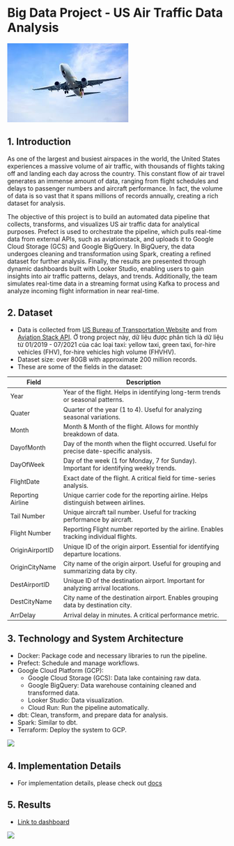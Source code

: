 # Big Data Project - US Air Traffic Data Analysis

![](docs/airplane.jpeg)


## 1. Introduction
As one of the largest and busiest airspaces in the world, the United States experiences a massive volume of air traffic, with thousands of flights taking off and landing each day across the country. This constant flow of air travel generates an immense amount of data, ranging from flight schedules and delays to passenger numbers and aircraft performance. In fact, the volume of data is so vast that it spans millions of records annually, creating a rich dataset for analysis.

The objective of this project is to build an automated data pipeline that collects, transforms, and visualizes US air traffic data for analytical purposes. Prefect is used to orchestrate the pipeline, which pulls real-time data from external APIs, such as aviationstack, and uploads it to Google Cloud Storage (GCS) and Google BigQuery. In BigQuery, the data undergoes cleaning and transformation using Spark, creating a refined dataset for further analysis. Finally, the results are presented through dynamic dashboards built with Looker Studio, enabling users to gain insights into air traffic patterns, delays, and trends. Additionally, the team simulates real-time data in a streaming format using Kafka to process and analyze incoming flight information in near real-time.

## 2. Dataset

- Data is collected from [US Bureau of Transportation Website](https://www.transtats.bts.gov/) and from [Aviation Stack API](https://aviationstack.com). Ở trong project này, dữ liệu được phân tích là dữ liệu từ 01/2019 - 07/2021 của các loại taxi: yellow taxi, green taxi, for-hire vehicles (FHV), for-hire vehicles high volume (FHVHV). 
- Dataset size: over 80GB with approximate 200 million records.
- These are some of the fields in the dataset:


| Field | Description |
| --- | --- |
| Year | Year of the flight. Helps in identifying long-term trends or seasonal patterns. |
| Quater | Quarter of the year (1 to 4). Useful for analyzing seasonal variations. |
| Month | Month & Month of the flight. Allows for monthly breakdown of data. |
| DayofMonth | Day of the month when the flight occurred. Useful for precise date-specific analysis. |
| DayOfWeek | Day of the week (1 for Monday, 7 for Sunday). Important for identifying weekly trends. |
| FlightDate | Exact date of the flight. A critical field for time-series analysis. |
| Reporting Airline | Unique carrier code for the reporting airline. Helps distinguish between airlines. |
| Tail Number | Unique aircraft tail number. Useful for tracking performance by aircraft. |
| Flight Number | Reporting Flight number reported by the airline. Enables tracking individual flights. |
| OriginAirportID | Unique ID of the origin airport. Essential for identifying departure locations. |
| OriginCityName | City name of the origin airport. Useful for grouping and summarizing data by city. |
| DestAirportID | Unique ID of the destination airport. Important for analyzing arrival locations. |
| DestCityName | City name of the destination airport. Enables grouping data by destination city. |
| ArrDelay | Arrival delay in minutes. A critical performance metric. |

## 3. Technology and System Architecture

- Docker: Package code and necessary libraries to run the pipeline.
- Prefect: Schedule and manage workflows.
- Google Cloud Platform (GCP):
   - Google Cloud Storage (GCS): Data lake containing raw data.
   - Google BigQuery: Data warehouse containing cleaned and transformed data.
   - Looker Studio: Data visualization.
   - Cloud Run: Run the pipeline automatically.
- dbt: Clean, transform, and prepare data for analysis.
- Spark: Similar to dbt.
- Terraform: Deploy the system to GCP.

![](docs/architecture.png)


## 4. Implementation Details

 - For implementation details, please check out [docs](./reproduce.md)

## 5. Results

- [Link to dashboard](https://lookerstudio.google.com/reporting/7f728ad5-637e-4796-b240-aa1b7c6b77ce)

![](docs/overview.png)
